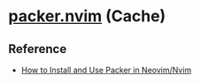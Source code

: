 # [packer.nvim](https://github.com/wbthomason/packer.nvim) (Cache)

## Reference

- [How to Install and Use Packer in Neovim/Nvim](https://linovox.com/install-and-use-packer-in-neovim/)